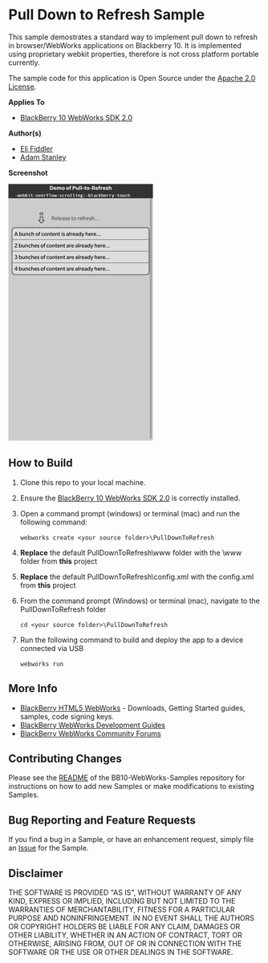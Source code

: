 # Pull Down to Refresh Sample

This sample demostrates a standard way to implement pull down to refresh in browser/WebWorks applications on Blackberry 10. It is
implemented using proprietary webkit properties, therefore is not cross platform portable currently.

The sample code for this application is Open Source under the [Apache 2.0 License](http://www.apache.org/licenses/LICENSE-2.0.html).


**Applies To**

* [BlackBerry 10 WebWorks SDK 2.0](https://developer.blackberry.com/html5/download/sdk)

**Author(s)**

* [Eli Fiddler](http://www.twitter.com/chadtatro)
* [Adam Stanley](http://www.twitter.com/n_adam_stanley)

**Screenshot**

![image](screenshot_pulltorefresh.jpg)

## How to Build

1. Clone this repo to your local machine.

2. Ensure the [BlackBerry 10 WebWorks SDK 2.0](https://developer.blackberry.com/html5/download/sdk) is correctly installed.

3. Open a command prompt (windows) or terminal (mac) and run the following command:

	```
	webworks create <your source folder>\PullDownToRefresh
	```

4. **Replace** the default PullDownToRefresh\www folder with the \www folder from **this** project

5. **Replace** the default PullDownToRefresh\config.xml with the config.xml from **this** project

6. From the command prompt (Windows) or terminal (mac), navigate to the PullDownToRefresh folder

	```
	cd <your source folder>\PullDownToRefresh
	```

7. Run the following command to build and deploy the app to a device connected via USB

	```
	webworks run
	```

## More Info

* [BlackBerry HTML5 WebWorks](https://bdsc.webapps.blackberry.com/html5/) - Downloads, Getting Started guides, samples, code signing keys.
* [BlackBerry WebWorks Development Guides](https://bdsc.webapps.blackberry.com/html5/documentation)
* [BlackBerry WebWorks Community Forums](http://supportforums.blackberry.com/t5/Web-and-WebWorks-Development/bd-p/browser_dev)


## Contributing Changes

Please see the [README](https://github.com/blackberry/BB10-WebWorks-Samples) of the BB10-WebWorks-Samples repository for instructions on how to add new Samples or make modifications to existing Samples.


## Bug Reporting and Feature Requests

If you find a bug in a Sample, or have an enhancement request, simply file an [Issue](https://github.com/blackberry/BB10-WebWorks-Samples/issues) for the Sample.

## Disclaimer

THE SOFTWARE IS PROVIDED "AS IS", WITHOUT WARRANTY OF ANY KIND, EXPRESS OR IMPLIED, INCLUDING BUT NOT LIMITED TO THE WARRANTIES OF MERCHANTABILITY, FITNESS FOR A PARTICULAR PURPOSE AND NONINFRINGEMENT. IN NO EVENT SHALL THE AUTHORS OR COPYRIGHT HOLDERS BE LIABLE FOR ANY CLAIM, DAMAGES OR OTHER LIABILITY, WHETHER IN AN ACTION OF CONTRACT, TORT OR OTHERWISE, ARISING FROM, OUT OF OR IN CONNECTION WITH THE SOFTWARE OR THE USE OR OTHER DEALINGS IN THE SOFTWARE.

